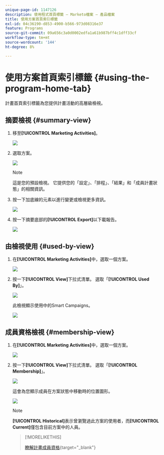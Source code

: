 ```yaml
---
unique-page-id: 1147126
description: 使用程式首頁標籤 — Marketo檔案 — 產品檔案
title: 使用方案首頁索引標籤
exl-id: 04c36190-d853-4900-b566-973d08316e37
feature: Programs
source-git-commit: 09a656c3a0d0002edfa1a61b987bff4c1dff33cf
workflow-type: tm+mt
source-wordcount: '144'
ht-degree: 8%

---
```


# 使用方案首頁索引標籤 {#using-the-program-home-tab}

計畫首頁索引標籤為您提供計畫活動的高層級檢視。

## 摘要檢視 {#summary-view}

1. 移至&#x200B;**[!UICONTROL Marketing Activities]**。

   ![](assets/login-marketing-activities-1.png)

1. 選取方案。

   ![](assets/image2014-9-18-17-3a1-3a55.png)

   >[!NOTE]
   >
   >這是您的預設檢視。 它提供您的「設定」、「排程」、「結果」和「成員計畫狀態」的相關資訊。

1. 按一下加底線的元素以進行變更或檢視更多資訊。

   ![](assets/image2014-9-18-17-3a2-3a53.png)

1. 按一下摘要底部的&#x200B;**[!UICONTROL Export]**&#x200B;以下載報告。

   ![](assets/image2014-9-18-17-3a3-3a47.png)

## 由檢視使用 {#used-by-view}

1. 在&#x200B;**[!UICONTROL Marketing Activities]**&#x200B;中，選取一個方案。

   ![](assets/image2014-9-18-17-3a4-3a24.png)

1. 按一下&#x200B;**[!UICONTROL View]**&#x200B;下拉式清單。 選取「**[!UICONTROL Used By]**」。

   ![](assets/image2014-9-18-17-3a5-3a2.png)

   此檢視顯示使用中的Smart Campaigns。

   ![](assets/image2014-9-18-17-3a6-3a4.png)

## 成員資格檢視 {#membership-view}

1. 在&#x200B;**[!UICONTROL Marketing Activities]**&#x200B;中，選取一個方案。

   ![](assets/image2014-9-18-17-3a7-3a25.png)

1. 按一下&#x200B;**[!UICONTROL View]**&#x200B;下拉式清單。 選取「**[!UICONTROL Membership]**」。

   ![](assets/image2014-9-18-17-3a7-3a49.png)

   這會為您顯示成員在方案狀態中移動時的位置圖形。

   ![](assets/image2014-9-18-17-3a8-3a1.png)

   >[!NOTE]
   >
   >**[!UICONTROL Historical]**&#x200B;表示曾瀏覽過此方案的使用者，而&#x200B;**[!UICONTROL Current]**&#x200B;僅包含目前方案中的人員。

   >[!MORELIKETHIS]
   >
   >[瞭解計畫成員資格](/help/marketo/product-docs/core-marketo-concepts/programs/creating-programs/understanding-program-membership.md){target="_blank"}
